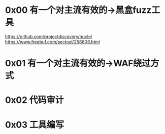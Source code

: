 # 0x00 有一个对主流有效的->黑盒fuzz工具
https://github.com/projectdiscovery/nuclei  
https://www.freebuf.com/sectool/258806.html

# 0x01 有一个对主流有效的->WAF绕过方式

# 0x02 代码审计

# 0x03 工具编写
